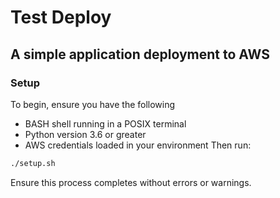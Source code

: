 Test Deploy
===========
## A simple application deployment to AWS
### Setup
To begin, ensure you have the following
* BASH shell running in a POSIX terminal
* Python version 3.6 or greater
* AWS credentials loaded in your environment
Then run:
```bash
./setup.sh
```
Ensure this process completes without errors or warnings.

